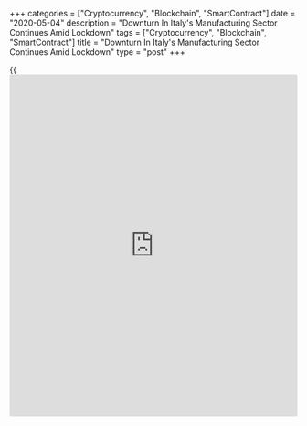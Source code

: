 +++
categories = ["Cryptocurrency", "Blockchain", "SmartContract"]
date = "2020-05-04"
description = "Downturn In Italy's Manufacturing Sector Continues Amid Lockdown"
tags = ["Cryptocurrency", "Blockchain", "SmartContract"]
title = "Downturn In Italy's Manufacturing Sector Continues Amid Lockdown"
type = "post"
+++

{{<iframe id="large-banner" src="https://www.bounty.group/#slide=4.0" width="100%" height="600" scrolling="no" style="border: 0px solid rgb(216, 221, 230); border-radius: 3px;">}}

The [coronavirus][1], or covid-19, induced downturn in the Italian
manufacturing sector deepened in April, data from IHS Markit showed
Monday.

The manufacturing Purchasing Managers' Index dropped to 31.1 in April
from 40.3 in March. The expected reading was 30.0. The index signaled
the steepest fall in over 22 years of data collection.

Further declines in factory production and new orders were central to
the deterioration in April. Shutdowns and emergency measures were the
major reasons for the record falls.

Firms reduced workforce numbers further, and at the sharpest pace since
April 2009.

Firms pared back on their buying activity substantially, with April data
indicating the biggest decline since the series began in mid-1997. At
the same time, suppliers' delivery times lengthened to the greatest
extent seen in the near 23-year survey [history](https://www.fixpro.org/post/chargeless-historical-data-api-backtesting/).

On the price front, the survey showed that input prices fell for the
third straight month amid reports of lower prices for oil and raw
materials. Selling prices also decreased with the reduction the quickest
since August 2009.

Expectations among manufacturers with regards to output over the year
ahead picked up in April.

For comments and feedback [contact](https://www.playgroundfx.com/contact/): editorial@rtt[news](https://www.letsplayfx.com/blog/forex-news-website/).com

[Economic News][2]

 **What parts of the world are seeing the best (and worst) economic
performances lately? Click[here][3] to check out our [Econ Scorecard][3]
and find out! See up-to-the-moment [ranking](https://www.playgroundfx.com/blog/crypto-exchange-ranking/)s for the best and worst
performers in [GDP][3], [unemployment rate][4], [inflation][5] and much
more.**

   1. www.rtt[news](https://www.letsplayfx.com/blog/forex-news-website/).com/list/coronavirus.aspx
   2. www.rtt[news](https://www.letsplayfx.com/blog/forex-news-website/).com/Content/EconomicNews.aspx
   3. www.rtt[news](https://www.letsplayfx.com/blog/forex-news-website/).com/economic-scorecard/world-rank/GDP/highest-performance.aspx
   4. www.rtt[news](https://www.letsplayfx.com/blog/forex-news-website/).com/economic-scorecard/world-rank/unemployment-rate/lowest-performance.aspx
   5. www.rtt[news](https://www.letsplayfx.com/blog/forex-news-website/).com/economic-scorecard/world-rank/CPI/highest-performance.aspx
